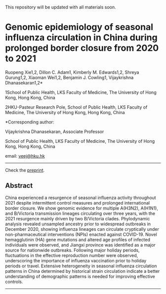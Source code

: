 This repository will be updated with all materials soon.

# Genomic epidemiology of seasonal influenza circulation in China during prolonged border closure from 2020 to 2021

Ruopeng Xie1,2, Dillon C. Adam1, Kimberly M. Edwards1,2, Shreya Gurung1,2, Xiaoman Wei1,2, Benjamin J. Cowling1, Vijaykrishna Dhanasekaran1,2*

1School of Public Health, LKS Faculty of Medicine, The University of Hong Kong, Hong Kong, China

2HKU-Pasteur Research Pole, School of Public Health, LKS Faculty of Medicine, The University of Hong Kong, Hong Kong, China

*Corresponding author: 

Vijaykrishna Dhanasekaran, Associate Professor

School of Public Health, LKS Faculty of Medicine, The University of Hong Kong, Hong Kong, China

email: [veej@hku.hk](mailto:veej@hku.hk)


---
Check the [preprint](https://www.researchsquare.com/article/rs-1432770/v1).

## Abstract
China experienced a resurgence of seasonal influenza activity throughout 2021 despite intermittent control measures and prolonged international border closure. We show genomic evidence for multiple A(H3N2), A(H1N1), and B/Victoria transmission lineages circulating over three years, with the 2021 resurgence mainly driven by two B/Victoria clades. Phylodynamic analysis revealed unsampled ancestry prior to widespread outbreaks in December 2020, showing influenza lineages can circulate cryptically under non-pharmaceutical interventions (NPIs) enacted against COVID-19. Novel hemagglutinin (HA) gene mutations and altered age profiles of infected individuals were observed, and Jiangxi province was identified as a major source for nationwide outbreaks. Following major holiday periods, fluctuations in the effective reproduction number were observed, underscoring the importance of influenza vaccination prior to holiday periods or travel. Extensive heterogeneity in seasonal influenza circulation patterns in China determined by historical strain circulation indicate a better understanding of demographic patterns is needed for improving effective controls.

---
